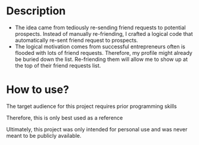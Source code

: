 # Description
- The idea came from tediously re-sending friend requests to potential prospects. Instead of manually re-friending, I crafted a logical code that automatically re-sent friend request to prospects. 
- The logical motivation comes from successful entrepreneurs often is flooded with lots of friend requests. Therefore, my profile might already be buried down the list. Re-friending them will allow me to show up at the top of their friend requests list.  

# How to use?
The target audience for this project requires prior programming skills

Therefore, this is only best used as a reference

Ultimately, this project was only intended for personal use and was never meant to be publicly available.

